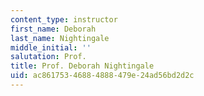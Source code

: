 ```yaml
---
content_type: instructor
first_name: Deborah
last_name: Nightingale
middle_initial: ''
salutation: Prof.
title: Prof. Deborah Nightingale
uid: ac861753-4688-4888-479e-24ad56bd2d2c
---
```

